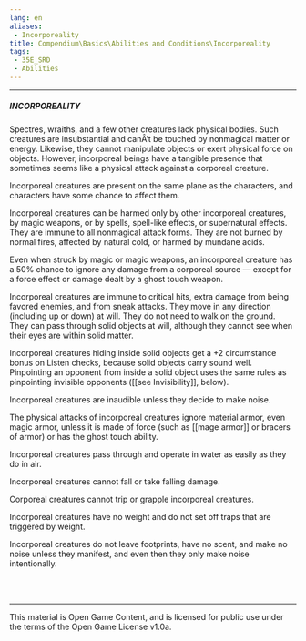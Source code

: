 ```yaml
---
lang: en
aliases:
 - Incorporeality
title: Compendium\Basics\Abilities and Conditions\Incorporeality
tags: 
 - 35E_SRD
 - Abilities
---
```


---
##### INCORPOREALITY

Spectres, wraiths, and a few other creatures lack physical bodies. Such creatures are insubstantial and canÂ’t be touched by nonmagical matter or energy. Likewise, they cannot manipulate objects or exert physical force on objects. However, incorporeal beings have a tangible presence that sometimes seems like a physical attack against a corporeal creature.

Incorporeal creatures are present on the same plane as the characters, and characters have some chance to affect them.

Incorporeal creatures can be harmed only by other incorporeal creatures, by magic weapons, or by spells, spell-like effects, or supernatural effects. They are immune to all nonmagical attack forms. They are not burned by normal fires, affected by natural cold, or harmed by mundane acids.

Even when struck by magic or magic weapons, an incorporeal creature has a 50% chance to ignore any damage from a corporeal source — except for a force effect or damage dealt by a ghost touch weapon.

Incorporeal creatures are immune to critical hits, extra damage from being favored enemies, and from sneak attacks. They move in any direction (including up or down) at will. They do not need to walk on the ground. They can pass through solid objects at will, although they cannot see when their eyes are within solid matter.

Incorporeal creatures hiding inside solid objects get a +2 circumstance bonus on Listen checks, because solid objects carry sound well. Pinpointing an opponent from inside a solid object uses the same rules as pinpointing invisible opponents ([[see Invisibility]], below).

Incorporeal creatures are inaudible unless they decide to make noise.

The physical attacks of incorporeal creatures ignore material armor, even magic armor, unless it is made of force (such as [[mage armor]] or bracers of armor) or has the ghost touch ability.

Incorporeal creatures pass through and operate in water as easily as they do in air.

Incorporeal creatures cannot fall or take falling damage.

Corporeal creatures cannot trip or grapple incorporeal creatures.

Incorporeal creatures have no weight and do not set off traps that are triggered by weight.

Incorporeal creatures do not leave footprints, have no scent, and make no noise unless they manifest, and even then they only make noise intentionally.


<br><br>



---



This material is Open Game Content, and is licensed for public use under the terms of the Open Game License v1.0a.

